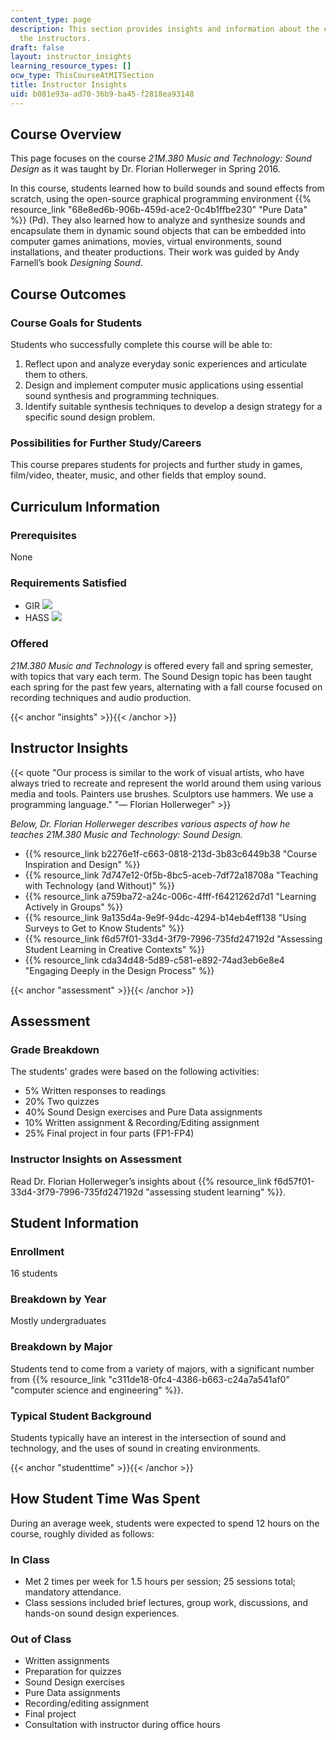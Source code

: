 ```yaml
---
content_type: page
description: This section provides insights and information about the course from
  the instructors.
draft: false
layout: instructor_insights
learning_resource_types: []
ocw_type: ThisCourseAtMITSection
title: Instructor Insights
uid: b081e93a-ad70-36b9-ba45-f2818ea93148
---
```

## Course Overview

This page focuses on the course _21M.380 Music and Technology: Sound Design_ as it was taught by Dr. Florian Hollerweger in Spring 2016.

In this course, students learned how to build sounds and sound effects from scratch, using the open-source graphical programming environment {{% resource_link "68e8ed6b-906b-459d-ace2-0c4b1ffbe230" "Pure Data" %}} (Pd). They also learned how to analyze and synthesize sounds and encapsulate them in dynamic sound objects that can be embedded into computer games animations, movies, virtual environments, sound installations, and theater productions. Their work was guided by Andy Farnell’s book _Designing Sound_.

## Course Outcomes

### Course Goals for Students

Students who successfully complete this course will be able to:

1. Reflect upon and analyze everyday sonic experiences and articulate them to others.
2. Design and implement computer music applications using essential sound synthesis and programming techniques.
3. Identify suitable synthesis techniques to develop a design strategy for a specific sound design problem.

### Possibilities for Further Study/Careers

This course prepares students for projects and further study in games, film/video, theater, music, and other fields that employ sound.

## Curriculum Information

### Prerequisites

None

### Requirements Satisfied

- GIR ![](/images/educator/icon-question-gir.png)
- HASS ![](/images/educator/icon-question-hass.png)

### Offered

_21M.380 Music and Technology_ is offered every fall and spring semester, with topics that vary each term. The Sound Design topic has been taught each spring for the past few years, alternating with a fall course focused on recording techniques and audio production.

{{< anchor "insights" >}}{{< /anchor >}}

## Instructor Insights

{{< quote "Our process is similar to the work of visual artists, who have always tried to recreate and represent the world around them using various media and tools. Painters use brushes. Sculptors use hammers. We use a programming language." "— Florian Hollerweger" >}}

_Below, Dr. Florian Hollerweger describes various aspects of how he teaches 21M.380 Music and Technology: Sound Design._

- {{% resource_link b2276e1f-c663-0818-213d-3b83c6449b38 "Course Inspiration and Design" %}}
- {{% resource_link 7d747e12-0f5b-8bc5-aceb-7df72a18708a "Teaching with Technology (and Without)" %}}
- {{% resource_link a759ba72-a24c-006c-4fff-f6421262d7d1 "Learning Actively in Groups" %}}
- {{% resource_link 9a135d4a-9e9f-94dc-4294-b14eb4eff138 "Using Surveys to Get to Know Students" %}}
- {{% resource_link f6d57f01-33d4-3f79-7996-735fd247192d "Assessing Student Learning in Creative Contexts" %}}
- {{% resource_link cda34d48-5d89-c581-e892-74ad3eb6e8e4 "Engaging Deeply in the Design Process" %}}

{{< anchor "assessment" >}}{{< /anchor >}}

## Assessment

### Grade Breakdown

The students' grades were based on the following activities:

- 5% Written responses to readings
- 20% Two quizzes
- 40% Sound Design exercises and Pure Data assignments
- 10% Written assignment & Recording/Editing assignment
- 25% Final project in four parts (FP1-FP4)

### Instructor Insights on Assessment

Read Dr. Florian Hollerweger’s insights about {{% resource_link f6d57f01-33d4-3f79-7996-735fd247192d "assessing student learning" %}}.

## Student Information

### Enrollment

16 students

### Breakdown by Year

Mostly undergraduates

### Breakdown by Major

Students tend to come from a variety of majors, with a significant number from {{% resource_link "c311de18-0fc4-4386-b663-c24a7a541af0" "computer science and engineering" %}}.

### Typical Student Background

Students typically have an interest in the intersection of sound and technology, and the uses of sound in creating environments.

{{< anchor "studenttime" >}}{{< /anchor >}}

## How Student Time Was Spent

During an average week, students were expected to spend 12 hours on the course, roughly divided as follows:

### In Class

- Met 2 times per week for 1.5 hours per session; 25 sessions total; mandatory attendance.
- Class sessions included brief lectures, group work, discussions, and hands-on sound design experiences.

### Out of Class

- Written assignments
- Preparation for quizzes
- Sound Design exercises
- Pure Data assignments
- Recording/editing assignment
- Final project
- Consultation with instructor during office hours
